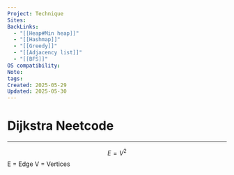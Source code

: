 ```yaml
---
Project: Technique
Sites: 
BackLinks:
  - "[[Heap#Min heap]]"
  - "[[Hashmap]]"
  - "[[Greedy]]"
  - "[[Adjacency list]]"
  - "[[BFS]]"
OS compatibility: 
Note: 
tags: 
Created: 2025-05-29
Updated: 2025-05-30
---
```

# Dijkstra Neetcode
---

$$
E = V^2
$$
E = Edge
V = Vertices


